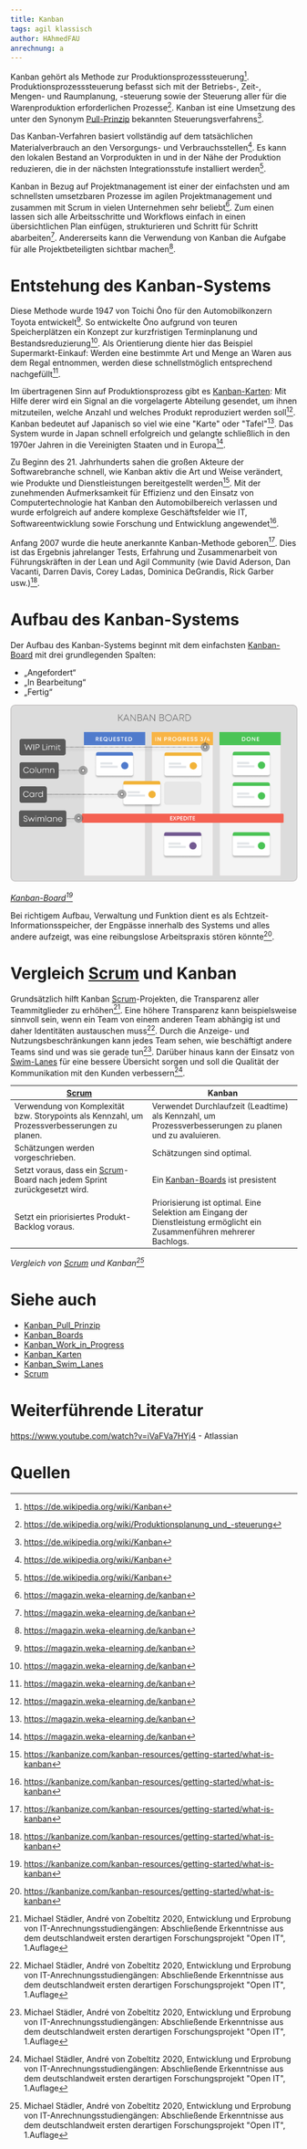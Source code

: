 ```yaml
---
title: Kanban
tags: agil klassisch
author: HAhmedFAU
anrechnung: a
---
```


Kanban gehört als Methode zur Produktionsprozesssteuerung[^1]. Produktionsprozesssteuerung befasst sich mit der Betriebs-, Zeit-, Mengen- und Raumplanung, -steuerung sowie der Steuerung aller für die Warenproduktion erforderlichen Prozesse[^2].
Kanban ist eine Umsetzung des unter den Synonym [Pull-Prinzip](Kanban_Pull_Prinzip.md) bekannten Steuerungsverfahrens[^1].

Das Kanban-Verfahren basiert vollständig auf dem tatsächlichen Materialverbrauch an den Versorgungs- und
Verbrauchsstellen[^1]. Es kann den lokalen Bestand an Vorprodukten in und in der Nähe der Produktion reduzieren, 
die in der nächsten Integrationsstufe installiert werden[^1].

Kanban in Bezug auf Projektmanagement ist einer der einfachsten und am schnellsten umsetzbaren Prozesse im agilen Projektmanagement und zusammen mit Scrum in vielen Unternehmen sehr beliebt[^3]. Zum einen lassen sich alle Arbeitsschritte und Workflows einfach in einen übersichtlichen Plan einfügen, strukturieren und Schritt für Schritt abarbeiten[^3]. Andererseits kann die Verwendung von Kanban die Aufgabe für alle Projektbeteiligten sichtbar machen[^3].

# Entstehung des Kanban-Systems

Diese Methode wurde 1947 von Toichi Ōno für den Automobilkonzern Toyota entwickelt[^3]. 
So entwickelte Ōno aufgrund von teuren Speicherplätzen ein Konzept zur kurzfristigen Terminplanung und Bestandsreduzierung[^3]. 
Als Orientierung diente hier das Beispiel Supermarkt-Einkauf: Werden eine bestimmte Art und Menge an Waren aus dem Regal entnommen, 
werden diese schnellstmöglich entsprechend nachgefüllt[^3].

Im übertragenen Sinn auf Produktionsprozess gibt es [Kanban-Karten](Kanban_Karten.md): Mit Hilfe derer wird ein Signal an die vorgelagerte Abteilung gesendet,
um ihnen mitzuteilen, welche Anzahl und welches Produkt reproduziert werden soll[^3]. 
Kanban bedeutet auf Japanisch so viel wie eine "Karte" oder "Tafel"[^3]. 
Das System wurde in Japan schnell erfolgreich und gelangte schließlich in den 1970er Jahren in die Vereinigten Staaten und in Europa[^3].

Zu Beginn des 21. Jahrhunderts sahen die großen Akteure der Softwarebranche schnell, wie Kanban aktiv die Art und Weise verändert, wie Produkte und Dienstleistungen bereitgestellt werden[^4]. 
Mit der zunehmenden Aufmerksamkeit für Effizienz und den Einsatz von Computertechnologie hat Kanban den Automobilbereich verlassen und wurde erfolgreich auf andere komplexe Geschäftsfelder wie IT, Softwareentwicklung sowie Forschung und Entwicklung angewendet[^4]. 

Anfang 2007 wurde die heute anerkannte Kanban-Methode geboren[^4]. Dies ist das Ergebnis jahrelanger Tests, Erfahrung und Zusammenarbeit von Führungskräften in der Lean und Agil Community (wie David Aderson, Dan Vacanti, Darren Davis, Corey Ladas, Dominica DeGrandis, Rick Garber usw.)[^4].

# Aufbau des Kanban-Systems

Der Aufbau des Kanban-Systems beginnt mit dem einfachsten [Kanban-Board](Kanban_Boards.md) mit drei grundlegenden Spalten:

* „Angefordert“
* „In Bearbeitung“
* „Fertig“

![Beispielabbildung](Kanban/Kanban_board-elements.png)

*[Kanban-Board](Kanban_Boards.md)[^4]*

Bei richtigem Aufbau, Verwaltung und Funktion dient es als Echtzeit-Informationsspeicher, der Engpässe innerhalb des Systems und alles andere aufzeigt, 
was eine reibungslose Arbeitspraxis stören könnte[^4].

# Vergleich [Scrum](Scrum.md) und Kanban

Grundsätzlich hilft Kanban [Scrum](Scrum.md)-Projekten, die Transparenz aller Teammitglieder zu erhöhen[^5]. 
Eine höhere Transparenz kann beispielsweise sinnvoll sein, wenn ein Team von einem anderen Team abhängig ist und daher Identitäten austauschen muss[^5]. 
Durch die Anzeige- und Nutzungsbeschränkungen kann jedes Team sehen, wie beschäftigt andere Teams sind und was sie gerade tun[^5]. 
Darüber hinaus kann der Einsatz von [Swim-Lanes](Kanban_Swim_Lanes.md) für eine bessere Übersicht sorgen und soll die Qualität der Kommunikation mit den Kunden verbessern[^5]. 

| [Scrum](Scrum.md)         | Kanban        |
| ------------- | ------------- |
| Verwendung von Komplexität bzw. Storypoints als Kennzahl, um Prozessverbesserungen zu planen. | Verwendet Durchlaufzeit (Leadtime) als Kennzahl, um Prozessverbesserungen zu planen und zu avaluieren.|
| Schätzungen werden vorgeschrieben.  | Schätzungen sind optimal.|
| Setzt voraus, dass ein [Scrum](Scrum.md)-Board nach jedem Sprint zurückgesetzt wird. | Ein [Kanban-Boards](Kanban_Boards.md) ist presistent|
| Setzt ein priorisiertes Produkt-Backlog voraus. | Priorisierung ist optimal. Eine Selektion am Eingang der Dienstleistung ermöglicht ein Zusammenführen mehrerer Bachlogs.|

*Vergleich von [Scrum](Scrum.md) und Kanban[^5]*

# Siehe auch

* [Kanban_Pull_Prinzip](Kanban_Pull_Prinzip.md)
* [Kanban_Boards](Kanban_Boards.md)
* [Kanban_Work_in_Progress](Kanban_Work_in_Progress.md)
* [Kanban_Karten](Kanban_Karten.md)
* [Kanban_Swim_Lanes](Kanban_Swim_Lanes.md)
* [Scrum](Scrum.md)

# Weiterführende Literatur

https://www.youtube.com/watch?v=iVaFVa7HYj4 - Atlassian


# Quellen

[^1]: https://de.wikipedia.org/wiki/Kanban
[^2]: https://de.wikipedia.org/wiki/Produktionsplanung_und_-steuerung
[^3]: https://magazin.weka-elearning.de/kanban
[^4]: https://kanbanize.com/kanban-resources/getting-started/what-is-kanban
[^5]: Michael Städler, André von Zobeltitz 2020, Entwicklung und Erprobung von IT-Anrechnungsstudiengängen: Abschließende Erkenntnisse aus dem deutschlandweit ersten derartigen Forschungsprojekt "Open IT", 1.Auflage
